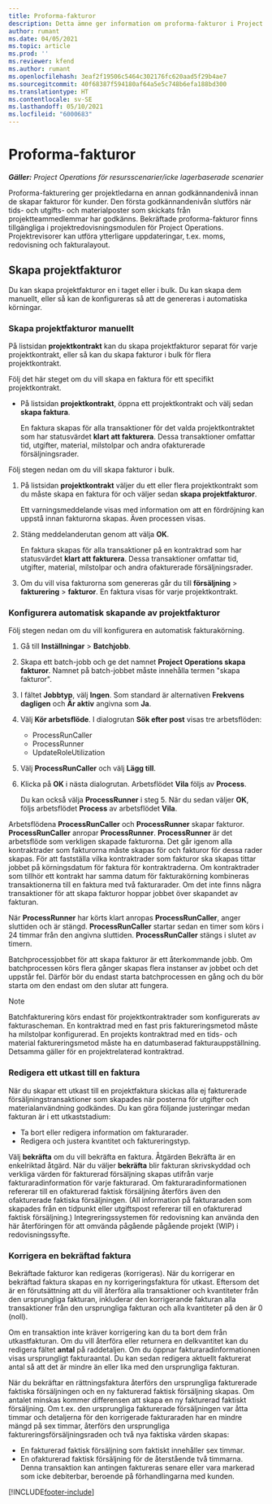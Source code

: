 ```yaml
---
title: Proforma-fakturor
description: Detta ämne ger information om proforma-fakturor i Project Operations.
author: rumant
ms.date: 04/05/2021
ms.topic: article
ms.prod: ''
ms.reviewer: kfend
ms.author: rumant
ms.openlocfilehash: 3eaf2f19506c5464c302176fc620aad5f29b4ae7
ms.sourcegitcommit: 40f68387f594180af64a5e5c748b6efa188bd300
ms.translationtype: HT
ms.contentlocale: sv-SE
ms.lasthandoff: 05/10/2021
ms.locfileid: "6000683"
---
```

# <a name="proforma-invoices"></a>Proforma-fakturor

_**Gäller:** Project Operations för resursscenarier/icke lagerbaserade scenarier_

Proforma-fakturering ger projektledarna en annan godkännandenivå innan de skapar fakturor för kunder. Den första godkännandenivån slutförs när tids- och utgifts- och materialposter som skickats från projektteammedlemmar har godkänns. Bekräftade proforma-fakturor finns tillgängliga i projektredovisningsmodulen för Project Operations. Projektrevisorer kan utföra ytterligare uppdateringar, t.ex. moms, redovisning och fakturalayout.


## <a name="creating-project-invoices"></a>Skapa projektfakturor

Du kan skapa projektfakturor en i taget eller i bulk. Du kan skapa dem manuellt, eller så kan de konfigureras så att de genereras i automatiska körningar.

### <a name="manually-create-project-invoices"></a>Skapa projektfakturor manuellt 

På listsidan **projektkontrakt** kan du skapa projektfakturor separat för varje projektkontrakt, eller så kan du skapa fakturor i bulk för flera projektkontrakt.

Följ det här steget om du vill skapa en faktura för ett specifikt projektkontrakt.

- På listsidan **projektkontrakt**, öppna ett projektkontrakt och välj sedan **skapa faktura**.

    En faktura skapas för alla transaktioner för det valda projektkontraktet som har statusvärdet **klart att fakturera**. Dessa transaktioner omfattar tid, utgifter, material, milstolpar och andra ofakturerade försäljningsrader.

Följ stegen nedan om du vill skapa fakturor i bulk.

1. På listsidan **projektkontrakt** väljer du ett eller flera projektkontrakt som du måste skapa en faktura för och väljer sedan **skapa projektfakturor**.

    Ett varningsmeddelande visas med information om att en fördröjning kan uppstå innan fakturorna skapas. Även processen visas.

2. Stäng meddelanderutan genom att välja **OK**.

    En faktura skapas för alla transaktioner på en kontraktrad som har statusvärdet **klart att fakturera**. Dessa transaktioner omfattar tid, utgifter, material, milstolpar och andra ofakturerade försäljningsrader.

3. Om du vill visa fakturorna som genereras går du till **försäljning** \> **fakturering** \> **fakturor**. En faktura visas för varje projektkontrakt.

### <a name="set-up-automated-creation-of-project-invoices"></a>Konfigurera automatisk skapande av projektfakturor 

Följ stegen nedan om du vill konfigurera en automatisk fakturakörning.

1. Gå till **Inställningar** \> **Batchjobb**.
2. Skapa ett batch-jobb och ge det namnet **Project Operations skapa fakturor**. Namnet på batch-jobbet måste innehålla termen "skapa fakturor".
3. I fältet **Jobbtyp**, välj **Ingen**. Som standard är alternativen **Frekvens dagligen** och **Är aktiv** angivna som **Ja**.
4. Välj **Kör arbetsflöde**. I dialogrutan **Sök efter post** visas tre arbetsflöden:

    - ProcessRunCaller
    - ProcessRunner
    - UpdateRoleUtilization

5. Välj **ProcessRunCaller** och välj **Lägg till**.
6. Klicka på **OK** i nästa dialogrutan. Arbetsflödet **Vila** följs av **Process**.

    Du kan också välja **ProcessRunner** i steg 5. När du sedan väljer **OK**, följs arbetsflödet **Process** av arbetsflödet **Vila**.

Arbetsflödena **ProcessRunCaller** och **ProcessRunner** skapar fakturor. **ProcessRunCaller** anropar **ProcessRunner**. **ProcessRunner** är det arbetsflöde som verkligen skapade fakturorna. Det går igenom alla kontraktrader som fakturorna måste skapas för och fakturor för dessa rader skapas. För att fastställa vilka kontraktrader som fakturor ska skapas tittar jobbet på körningsdatum för faktura för kontraktraderna. Om kontraktrader som tillhör ett kontrakt har samma datum för fakturakörning kombineras transaktionerna till en faktura med två fakturarader. Om det inte finns några transaktioner för att skapa fakturor hoppar jobbet över skapandet av fakturan.

När **ProcessRunner** har körts klart anropas **ProcessRunCaller**, anger sluttiden och är stängd. **ProcessRunCaller** startar sedan en timer som körs i 24 timmar från den angivna sluttiden. **ProcessRunCaller** stängs i slutet av timern.

Batchprocessjobbet för att skapa fakturor är ett återkommande jobb. Om batchprocessen körs flera gånger skapas flera instanser av jobbet och det uppstår fel. Därför bör du endast starta batchprocessen en gång och du bör starta om den endast om den slutar att fungera.

> [!NOTE]
> Batchfakturering körs endast för projektkontraktrader som konfigurerats av fakturascheman. En kontraktrad med en fast pris faktureringsmetod måste ha milstolpar konfigurerad. En projekts kontraktrad med en tids- och material faktureringsmetod måste ha en datumbaserad fakturauppställning. Detsamma gäller för en projektrelaterad kontraktrad.      
 
### <a name="edit-a-draft-invoice"></a>Redigera ett utkast till en faktura

När du skapar ett utkast till en projektfaktura skickas alla ej fakturerade försäljningstransaktioner som skapades när posterna för utgifter och materialanvändning godkändes. Du kan göra följande justeringar medan fakturan är i ett utkaststadium:

- Ta bort eller redigera information om fakturarader.
- Redigera och justera kvantitet och faktureringstyp.

Välj **bekräfta** om du vill bekräfta en faktura. Åtgärden Bekräfta är en enkelriktad åtgärd. När du väljer **bekräfta** blir fakturan skrivskyddad och verkliga värden för fakturerad försäljning skapas utifrån varje fakturaradinformation för varje fakturarad. Om fakturaradinformationen refererar till en ofakturerad faktisk försäljning återförs även den ofakturerade faktiska försäljningen. (All information på fakturaraden som skapades från en tidpunkt eller utgiftspost refererar till en ofakturerad faktisk försäljning.) Integreringssystemen för redovisning kan använda den här återföringen för att omvända pågående pågående projekt (WIP) i redovisningssyfte.

### <a name="correct-a-confirmed-invoice"></a>Korrigera en bekräftad faktura

Bekräftade fakturor kan redigeras (korrigeras). När du korrigerar en bekräftad faktura skapas en ny korrigeringsfaktura för utkast. Eftersom det är en förutsättning att du vill återföra alla transaktioner och kvantiteter från den ursprungliga fakturan, inkluderar den korrigerande fakturan alla transaktioner från den ursprungliga fakturan och alla kvantiteter på den är 0 (noll).

Om en transaktion inte kräver korrigering kan du ta bort dem från utkastfakturan. Om du vill återföra eller returnera en delkvantitet kan du redigera fältet **antal** på raddetaljen. Om du öppnar fakturaradinformationen visas ursprungligt fakturaantal. Du kan sedan redigera aktuellt fakturerat antal så att det är mindre än eller lika med den ursprungliga fakturan.

När du bekräftar en rättningsfaktura återförs den ursprungliga fakturerade faktiska försäljningen och en ny fakturerad faktisk försäljning skapas. Om antalet minskas kommer differensen att skapa en ny fakturerad faktiskt försäljning. Om t.ex. den ursprungliga fakturerade försäljningen var åtta timmar och detaljerna för den korrigerade fakturaraden har en mindre mängd på sex timmar, återförs den ursprungliga faktureringsförsäljningsraden och två nya faktiska värden skapas:

- En fakturerad faktisk försäljning som faktiskt innehåller sex timmar.
- En ofakturerad faktisk försäljning för de återstående två timmarna. Denna transaktion kan antingen faktureras senare eller vara markerad som icke debiterbar, beroende på förhandlingarna med kunden.


[!INCLUDE[footer-include](../includes/footer-banner.md)]
